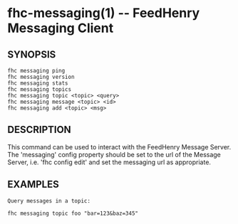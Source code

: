 fhc-messaging(1) -- FeedHenry Messaging Client
==============================================

## SYNOPSIS

    fhc messaging ping
    fhc messaging version
    fhc messaging stats
    fhc messaging topics
    fhc messaging topic <topic> <query>
    fhc messaging message <topic> <id>
    fhc messaging add <topic> <msg>
    
## DESCRIPTION

This command can be used to interact with the FeedHenry Message Server. The 'messaging' config property should be set to the url of the Message Server, i.e. 'fhc config edit' and set the messaging url as appropriate.  

## EXAMPLES
    Query messages in a topic:

    fhc messaging topic foo "bar=123&baz=345"

